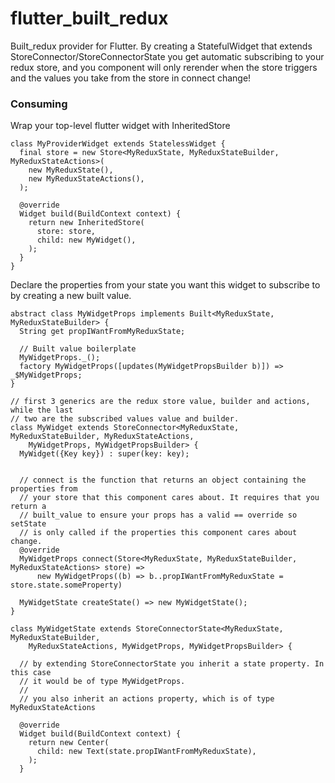 # flutter_built_redux

Built_redux provider for Flutter.
By creating a StatefulWidget that extends StoreConnector/StoreConnectorState
you get automatic subscribing to your redux store, and you component will only
rerender when the store triggers and the values you take from the store in connect
change!

### Consuming

Wrap your top-level flutter widget with InheritedStore
```
class MyProviderWidget extends StatelessWidget {
  final store = new Store<MyReduxState, MyReduxStateBuilder, MyReduxStateActions>(
    new MyReduxState(),
    new MyReduxStateActions(),
  );

  @override
  Widget build(BuildContext context) {
    return new InheritedStore(
      store: store,
      child: new MyWidget(),
    );
  }
}
```

Declare the properties from your state you want this widget to subscribe to by
creating a new built value.
```
abstract class MyWidgetProps implements Built<MyReduxState, MyReduxStateBuilder> {
  String get propIWantFromMyReduxState;

  // Built value boilerplate
  MyWidgetProps._();
  factory MyWidgetProps([updates(MyWidgetPropsBuilder b)]) => _$MyWidgetProps;
}

// first 3 generics are the redux store value, builder and actions, while the last
// two are the subscribed values value and builder.
class MyWidget extends StoreConnector<MyReduxState, MyReduxStateBuilder, MyReduxStateActions,
    MyWidgetProps, MyWidgetPropsBuilder> {
  MyWidget({Key key}) : super(key: key);


  // connect is the function that returns an object containing the properties from
  // your store that this component cares about. It requires that you return a
  // built_value to ensure your props has a valid == override so setState
  // is only called if the properties this component cares about change.
  @override
  MyWidgetProps connect(Store<MyReduxState, MyReduxStateBuilder, MyReduxStateActions> store) =>
      new MyWidgetProps((b) => b..propIWantFromMyReduxState = store.state.someProperty)

  MyWidgetState createState() => new MyWidgetState();
}

class MyWidgetState extends StoreConnectorState<MyReduxState, MyReduxStateBuilder,
    MyReduxStateActions, MyWidgetProps, MyWidgetPropsBuilder> {

  // by extending StoreConnectorState you inherit a state property. In this case
  // it would be of type MyWidgetProps.
  //
  // you also inherit an actions property, which is of type MyReduxStateActions

  @override
  Widget build(BuildContext context) {
    return new Center(
      child: new Text(state.propIWantFromMyReduxState),
    );
  }
```
